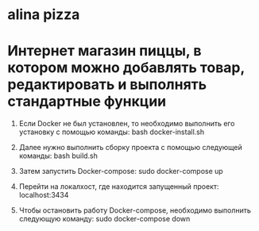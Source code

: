# alina pizza
# Интернет магазин пиццы, в котором можно добавлять товар, редактировать и выполнять стандартные функции

1. Если Docker не был установлен, то необходимо выполнить его установку с помощью команды: bash docker-install.sh 
 
2. Далее нужно выполнить сборку проекта с помощью следующей команды: bash build.sh

3. Затем запустить Docker-compose: sudo docker-compose up 

4. Перейти на локалхост, где находится запущенный проект: localhost:3434
 
5. Чтобы остановить работу Docker-compose, необходимо выполнить следующую команду: sudo docker-compose down

